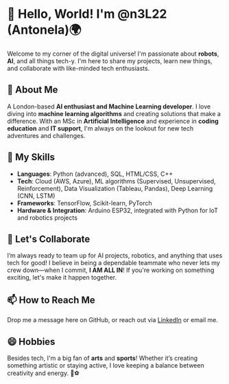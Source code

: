 # **👋 Hello, World\! I'm @n3L22 (Antonela)🌍**

Welcome to my corner of the digital universe\! I'm passionate about **robots**, **AI**, and all things tech-y. I'm here to share my projects, learn new things, and collaborate with like-minded tech enthusiasts.

## **🚀 About Me**

A London-based **AI enthusiast and Machine Learning developer**. I love diving into **machine learning algorithms** and creating solutions that make a difference. With an MSc in **Artificial Intelligence** and experience in **coding education** and **IT support**, I'm always on the lookout for new tech adventures and challenges.

## **🔧 My Skills**

* **Languages**: Python (advanced), SQL, HTML/CSS, C++
* **Tech**: Cloud (AWS, Azure), ML algorithms (Supervised, Unsupervised, Reinforcement), Data Visualization (Tableau, Pandas), Deep Learning (CNN, LSTM)  
* **Frameworks**: TensorFlow, Scikit-learn, PyTorch  
* **Hardware & Integration**: Arduino ESP32, integrated with Python for IoT and robotics projects

## **💬 Let's Collaborate**

I’m always ready to team up for AI projects, robotics, and anything that uses tech for good\! I believe in being a dependable teammate who never lets my crew down—when I commit, **I AM ALL IN**\! If you're working on something exciting, let's make it happen together.

## **📫 How to Reach Me**

Drop me a message here on GitHub, or reach out via [LinkedIn](https://www.linkedin.com/in/antonelarakipaj/) or email me.

## **😄 Hobbies**

Besides tech, I'm a big fan of **arts** and **sports**\! Whether it’s creating something artistic or staying active, I love keeping a balance between creativity and energy. 🎨⚽️


